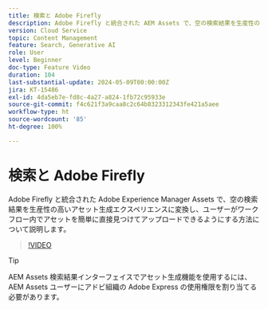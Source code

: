 ```yaml
---
title: 検索と Adobe Firefly
description: Adobe Firefly と統合された AEM Assets で、空の検索結果を生産性の高いアセット生成エクスペリエンスに変換する方法について説明します。
version: Cloud Service
topic: Content Management
feature: Search, Generative AI
role: User
level: Beginner
doc-type: Feature Video
duration: 104
last-substantial-update: 2024-05-09T00:00:00Z
jira: KT-15486
exl-id: 4da5eb7e-fd8c-4a27-a824-1fb72c95933e
source-git-commit: f4c621f3a9caa8c2c64b8323312343fe421a5aee
workflow-type: ht
source-wordcount: '85'
ht-degree: 100%

---
```


# 検索と Adobe Firefly

Adobe Firefly と統合された Adobe Experience Manager Assets で、空の検索結果を生産性の高いアセット生成エクスペリエンスに変換し、ユーザーがワークフロー内でアセットを簡単に直接見つけてアップロードできるようにする方法について説明します。

>[!VIDEO](https://video.tv.adobe.com/v/3429070/?learn=on)


>[!TIP]
>
> AEM Assets 検索結果インターフェイスでアセット生成機能を使用するには、AEM Assets ユーザーにアドビ組織の Adobe Express の使用権限を割り当てる必要があります。
